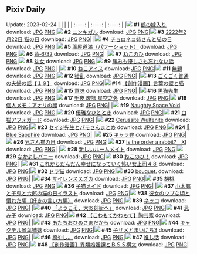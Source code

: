 ## Pixiv Daily
Update: 2023-02-24
|      |      |      |
| :----: | :----: | :----: |
|![](https://pixiv.microyu.workers.dev/c/240x480/img-master/img/2023/02/22/00/00/47/105592451_p0_master1200.jpg) **#1** [鶴の嫁入り](https://www.pixiv.net/artworks/105592451) download: [JPG](https://pixiv.microyu.workers.dev/img-original/img/2023/02/22/00/00/47/105592451_p0.jpg) [PNG](https://pixiv.microyu.workers.dev/img-original/img/2023/02/22/00/00/47/105592451_p0.png)|![](https://pixiv.microyu.workers.dev/c/240x480/img-master/img/2023/02/23/00/00/39/105622162_p0_master1200.jpg) **#2** [ニンキガル](https://www.pixiv.net/artworks/105622162) download: [JPG](https://pixiv.microyu.workers.dev/img-original/img/2023/02/23/00/00/39/105622162_p0.jpg) [PNG](https://pixiv.microyu.workers.dev/img-original/img/2023/02/23/00/00/39/105622162_p0.png)|![](https://pixiv.microyu.workers.dev/c/240x480/img-master/img/2023/02/22/22/22/58/105618101_p0_master1200.jpg) **#3** [2222年2月22日 猫の日](https://www.pixiv.net/artworks/105618101) download: [JPG](https://pixiv.microyu.workers.dev/img-original/img/2023/02/22/22/22/58/105618101_p0.jpg) [PNG](https://pixiv.microyu.workers.dev/img-original/img/2023/02/22/22/22/58/105618101_p0.png)|
|![](https://pixiv.microyu.workers.dev/c/240x480/img-master/img/2023/02/22/22/48/16/105619167_p0_master1200.jpg) **#4** [チョロネコ姉さんと猫の日](https://www.pixiv.net/artworks/105619167) download: [JPG](https://pixiv.microyu.workers.dev/img-original/img/2023/02/22/22/48/16/105619167_p0.jpg) [PNG](https://pixiv.microyu.workers.dev/img-original/img/2023/02/22/22/48/16/105619167_p0.png)|![](https://pixiv.microyu.workers.dev/c/240x480/img-master/img/2023/02/22/00/01/16/105592537_p0_master1200.jpg) **#5** [蘆屋道満（パワーショット）](https://www.pixiv.net/artworks/105592537) download: [JPG](https://pixiv.microyu.workers.dev/img-original/img/2023/02/22/00/01/16/105592537_p0.jpg) [PNG](https://pixiv.microyu.workers.dev/img-original/img/2023/02/22/00/01/16/105592537_p0.png)|![](https://pixiv.microyu.workers.dev/c/240x480/img-master/img/2023/02/22/00/06/10/105592849_p0_master1200.jpg) **#6** [背‐6/32](https://www.pixiv.net/artworks/105592849) download: [JPG](https://pixiv.microyu.workers.dev/img-original/img/2023/02/22/00/06/10/105592849_p0.jpg) [PNG](https://pixiv.microyu.workers.dev/img-original/img/2023/02/22/00/06/10/105592849_p0.png)|
|![](https://pixiv.microyu.workers.dev/c/240x480/img-master/img/2023/02/22/16/05/25/105607563_p0_master1200.jpg) **#7** [ねこのひ](https://www.pixiv.net/artworks/105607563) download: [JPG](https://pixiv.microyu.workers.dev/img-original/img/2023/02/22/16/05/25/105607563_p0.jpg) [PNG](https://pixiv.microyu.workers.dev/img-original/img/2023/02/22/16/05/25/105607563_p0.png)|![](https://pixiv.microyu.workers.dev/c/240x480/img-master/img/2023/02/23/17/59/36/105640807_p0_master1200.jpg) **#8** [幼女](https://www.pixiv.net/artworks/105640807) download: [JPG](https://pixiv.microyu.workers.dev/img-original/img/2023/02/23/17/59/36/105640807_p0.jpg) [PNG](https://pixiv.microyu.workers.dev/img-original/img/2023/02/23/17/59/36/105640807_p0.png)|![](https://pixiv.microyu.workers.dev/c/240x480/img-master/img/2023/02/22/07/00/06/105599538_p0_master1200.jpg) **#9** [痛みも優しさも忘れない話](https://www.pixiv.net/artworks/105599538) download: [JPG](https://pixiv.microyu.workers.dev/img-original/img/2023/02/22/07/00/06/105599538_p0.jpg) [PNG](https://pixiv.microyu.workers.dev/img-original/img/2023/02/22/07/00/06/105599538_p0.png)|
|![](https://pixiv.microyu.workers.dev/c/240x480/img-master/img/2023/02/22/20/30/05/105614152_p0_master1200.jpg) **#10** [ねこアイス](https://www.pixiv.net/artworks/105614152) download: [JPG](https://pixiv.microyu.workers.dev/img-original/img/2023/02/22/20/30/05/105614152_p0.jpg) [PNG](https://pixiv.microyu.workers.dev/img-original/img/2023/02/22/20/30/05/105614152_p0.png)|![](https://pixiv.microyu.workers.dev/c/240x480/img-master/img/2023/02/22/13/49/38/105605229_p0_master1200.jpg) **#11** [無題](https://www.pixiv.net/artworks/105605229) download: [JPG](https://pixiv.microyu.workers.dev/img-original/img/2023/02/22/13/49/38/105605229_p0.jpg) [PNG](https://pixiv.microyu.workers.dev/img-original/img/2023/02/22/13/49/38/105605229_p0.png)|![](https://pixiv.microyu.workers.dev/c/240x480/img-master/img/2023/02/22/16/52/23/105608432_p0_master1200.jpg) **#12** [错乱](https://www.pixiv.net/artworks/105608432) download: [JPG](https://pixiv.microyu.workers.dev/img-original/img/2023/02/22/16/52/23/105608432_p0.jpg) [PNG](https://pixiv.microyu.workers.dev/img-original/img/2023/02/22/16/52/23/105608432_p0.png)|
|![](https://pixiv.microyu.workers.dev/c/240x480/img-master/img/2023/02/22/19/49/22/105612901_p0_master1200.jpg) **#13** [ごくごく普通の夫婦の話【１９】](https://www.pixiv.net/artworks/105612901) download: [JPG](https://pixiv.microyu.workers.dev/img-original/img/2023/02/22/19/49/22/105612901_p0.jpg) [PNG](https://pixiv.microyu.workers.dev/img-original/img/2023/02/22/19/49/22/105612901_p0.png)|![](https://pixiv.microyu.workers.dev/c/240x480/img-master/img/2023/02/22/21/04/22/105615255_p0_master1200.jpg) **#14** [【創作漫画】言葉の壁と猫](https://www.pixiv.net/artworks/105615255) download: [JPG](https://pixiv.microyu.workers.dev/img-original/img/2023/02/22/21/04/22/105615255_p0.jpg) [PNG](https://pixiv.microyu.workers.dev/img-original/img/2023/02/22/21/04/22/105615255_p0.png)|![](https://pixiv.microyu.workers.dev/c/240x480/img-master/img/2023/02/23/04/56/53/105628015_p0_master1200.jpg) **#15** [意味](https://www.pixiv.net/artworks/105628015) download: [JPG](https://pixiv.microyu.workers.dev/img-original/img/2023/02/23/04/56/53/105628015_p0.jpg) [PNG](https://pixiv.microyu.workers.dev/img-original/img/2023/02/23/04/56/53/105628015_p0.png)|
|![](https://pixiv.microyu.workers.dev/c/240x480/img-master/img/2023/02/23/00/00/44/105622179_p0_master1200.jpg) **#16** [黒猫先生](https://www.pixiv.net/artworks/105622179) download: [JPG](https://pixiv.microyu.workers.dev/img-original/img/2023/02/23/00/00/44/105622179_p0.jpg) [PNG](https://pixiv.microyu.workers.dev/img-original/img/2023/02/23/00/00/44/105622179_p0.png)|![](https://pixiv.microyu.workers.dev/c/240x480/img-master/img/2023/02/22/00/02/51/105592685_p0_master1200.jpg) **#17** [千夜 废墟 星空之外](https://www.pixiv.net/artworks/105592685) download: [JPG](https://pixiv.microyu.workers.dev/img-original/img/2023/02/22/00/02/51/105592685_p0.jpg) [PNG](https://pixiv.microyu.workers.dev/img-original/img/2023/02/22/00/02/51/105592685_p0.png)|![](https://pixiv.microyu.workers.dev/c/240x480/img-master/img/2023/02/23/07/00/05/105629141_p0_master1200.jpg) **#18** [個人メモ：アオリの顔](https://www.pixiv.net/artworks/105629141) download: [JPG](https://pixiv.microyu.workers.dev/img-original/img/2023/02/23/07/00/05/105629141_p0.jpg) [PNG](https://pixiv.microyu.workers.dev/img-original/img/2023/02/23/07/00/05/105629141_p0.png)|
|![](https://pixiv.microyu.workers.dev/c/240x480/img-master/img/2023/02/23/01/56/10/105625675_p0_master1200.jpg) **#19** [Naughty Space Void](https://www.pixiv.net/artworks/105625675) download: [JPG](https://pixiv.microyu.workers.dev/img-original/img/2023/02/23/01/56/10/105625675_p0.jpg) [PNG](https://pixiv.microyu.workers.dev/img-original/img/2023/02/23/01/56/10/105625675_p0.png)|![](https://pixiv.microyu.workers.dev/c/240x480/img-master/img/2023/02/22/00/00/08/105592307_p0_master1200.jpg) **#20** [優雅なひととき](https://www.pixiv.net/artworks/105592307) download: [JPG](https://pixiv.microyu.workers.dev/img-original/img/2023/02/22/00/00/08/105592307_p0.jpg) [PNG](https://pixiv.microyu.workers.dev/img-original/img/2023/02/22/00/00/08/105592307_p0.png)|![](https://pixiv.microyu.workers.dev/c/240x480/img-master/img/2023/02/23/20/30/02/105645171_p0_master1200.jpg) **#21** [白猫アフォガード](https://www.pixiv.net/artworks/105645171) download: [JPG](https://pixiv.microyu.workers.dev/img-original/img/2023/02/23/20/30/02/105645171_p0.jpg) [PNG](https://pixiv.microyu.workers.dev/img-original/img/2023/02/23/20/30/02/105645171_p0.png)|
|![](https://pixiv.microyu.workers.dev/c/240x480/img-master/img/2023/02/22/00/00/57/105592489_p0_master1200.jpg) **#22** [Cerussite Wulfenite](https://www.pixiv.net/artworks/105592489) download: [JPG](https://pixiv.microyu.workers.dev/img-original/img/2023/02/22/00/00/57/105592489_p0.jpg) [PNG](https://pixiv.microyu.workers.dev/img-original/img/2023/02/22/00/00/57/105592489_p0.png)|![](https://pixiv.microyu.workers.dev/c/240x480/img-master/img/2023/02/22/19/46/13/105612818_p0_master1200.jpg) **#23** [セイジ先生とパモさんまとめ](https://www.pixiv.net/artworks/105612818) download: [JPG](https://pixiv.microyu.workers.dev/img-original/img/2023/02/22/19/46/13/105612818_p0.jpg) [PNG](https://pixiv.microyu.workers.dev/img-original/img/2023/02/22/19/46/13/105612818_p0.png)|![](https://pixiv.microyu.workers.dev/c/240x480/img-master/img/2023/02/23/15/17/18/105637192_p0_master1200.jpg) **#24** [🦋Blue Sapphire](https://www.pixiv.net/artworks/105637192) download: [JPG](https://pixiv.microyu.workers.dev/img-original/img/2023/02/23/15/17/18/105637192_p0.jpg) [PNG](https://pixiv.microyu.workers.dev/img-original/img/2023/02/23/15/17/18/105637192_p0.png)|
|![](https://pixiv.microyu.workers.dev/c/240x480/img-master/img/2023/02/22/16/02/46/105607504_p0_master1200.jpg) **#25** [キャラ弁](https://www.pixiv.net/artworks/105607504) download: [JPG](https://pixiv.microyu.workers.dev/img-original/img/2023/02/22/16/02/46/105607504_p0.jpg) [PNG](https://pixiv.microyu.workers.dev/img-original/img/2023/02/22/16/02/46/105607504_p0.png)|![](https://pixiv.microyu.workers.dev/c/240x480/img-master/img/2023/02/22/18/58/57/105611452_p0_master1200.jpg) **#26** [兄さん猫の日](https://www.pixiv.net/artworks/105611452) download: [JPG](https://pixiv.microyu.workers.dev/img-original/img/2023/02/22/18/58/57/105611452_p0.jpg) [PNG](https://pixiv.microyu.workers.dev/img-original/img/2023/02/22/18/58/57/105611452_p0.png)|![](https://pixiv.microyu.workers.dev/c/240x480/img-master/img/2023/02/22/21/05/31/105615307_p0_master1200.jpg) **#27** [Is the order a rabbit?　Ⅺ](https://www.pixiv.net/artworks/105615307) download: [JPG](https://pixiv.microyu.workers.dev/img-original/img/2023/02/22/21/05/31/105615307_p0.jpg) [PNG](https://pixiv.microyu.workers.dev/img-original/img/2023/02/22/21/05/31/105615307_p0.png)|
|![](https://pixiv.microyu.workers.dev/c/240x480/img-master/img/2023/02/22/19/28/47/105612347_p0_master1200.jpg) **#28** [新しいルームメイト](https://www.pixiv.net/artworks/105612347) download: [JPG](https://pixiv.microyu.workers.dev/img-original/img/2023/02/22/19/28/47/105612347_p0.jpg) [PNG](https://pixiv.microyu.workers.dev/img-original/img/2023/02/22/19/28/47/105612347_p0.png)|![](https://pixiv.microyu.workers.dev/c/240x480/img-master/img/2023/02/22/19/38/23/105612606_p0_master1200.jpg) **#29** [なかよしバニー](https://www.pixiv.net/artworks/105612606) download: [JPG](https://pixiv.microyu.workers.dev/img-original/img/2023/02/22/19/38/23/105612606_p0.jpg) [PNG](https://pixiv.microyu.workers.dev/img-original/img/2023/02/22/19/38/23/105612606_p0.png)|![](https://pixiv.microyu.workers.dev/c/240x480/img-master/img/2023/02/22/00/44/00/105594243_p0_master1200.jpg) **#30** [ねこのひ！](https://www.pixiv.net/artworks/105594243) download: [JPG](https://pixiv.microyu.workers.dev/img-original/img/2023/02/22/00/44/00/105594243_p0.jpg) [PNG](https://pixiv.microyu.workers.dev/img-original/img/2023/02/22/00/44/00/105594243_p0.png)|
|![](https://pixiv.microyu.workers.dev/c/240x480/img-master/img/2023/02/22/17/06/12/105608763_p0_master1200.jpg) **#31** [これからだんだん幸せになっていく怖い女上司４８](https://www.pixiv.net/artworks/105608763) download: [JPG](https://pixiv.microyu.workers.dev/img-original/img/2023/02/22/17/06/12/105608763_p0.jpg) [PNG](https://pixiv.microyu.workers.dev/img-original/img/2023/02/22/17/06/12/105608763_p0.png)|![](https://pixiv.microyu.workers.dev/c/240x480/img-master/img/2023/02/22/23/35/18/105621005_p0_master1200.jpg) **#32** [ドラ猫](https://www.pixiv.net/artworks/105621005) download: [JPG](https://pixiv.microyu.workers.dev/img-original/img/2023/02/22/23/35/18/105621005_p0.jpg) [PNG](https://pixiv.microyu.workers.dev/img-original/img/2023/02/22/23/35/18/105621005_p0.png)|![](https://pixiv.microyu.workers.dev/c/240x480/img-master/img/2023/02/22/13/11/00/105604651_p0_master1200.jpg) **#33** [bouquet.](https://www.pixiv.net/artworks/105604651) download: [JPG](https://pixiv.microyu.workers.dev/img-original/img/2023/02/22/13/11/00/105604651_p0.jpg) [PNG](https://pixiv.microyu.workers.dev/img-original/img/2023/02/22/13/11/00/105604651_p0.png)|
|![](https://pixiv.microyu.workers.dev/c/240x480/img-master/img/2023/02/22/00/19/46/105593423_p0_master1200.jpg) **#34** [サイレンススズカ](https://www.pixiv.net/artworks/105593423) download: [JPG](https://pixiv.microyu.workers.dev/img-original/img/2023/02/22/00/19/46/105593423_p0.jpg) [PNG](https://pixiv.microyu.workers.dev/img-original/img/2023/02/22/00/19/46/105593423_p0.png)|![](https://pixiv.microyu.workers.dev/c/240x480/img-master/img/2023/02/22/00/01/22/105592543_p0_master1200.jpg) **#35** [胡桃](https://www.pixiv.net/artworks/105592543) download: [JPG](https://pixiv.microyu.workers.dev/img-original/img/2023/02/22/00/01/22/105592543_p0.jpg) [PNG](https://pixiv.microyu.workers.dev/img-original/img/2023/02/22/00/01/22/105592543_p0.png)|![](https://pixiv.microyu.workers.dev/c/240x480/img-master/img/2023/02/22/00/00/57/105592488_p0_master1200.jpg) **#36** [子猫メイド](https://www.pixiv.net/artworks/105592488) download: [JPG](https://pixiv.microyu.workers.dev/img-original/img/2023/02/22/00/00/57/105592488_p0.jpg) [PNG](https://pixiv.microyu.workers.dev/img-original/img/2023/02/22/00/00/57/105592488_p0.png)|
|![](https://pixiv.microyu.workers.dev/c/240x480/img-master/img/2023/02/22/18/12/19/105610310_p0_master1200.jpg) **#37** [小太郎と子鬼と六郎の猫の日イラスト](https://www.pixiv.net/artworks/105610310) download: [JPG](https://pixiv.microyu.workers.dev/img-original/img/2023/02/22/18/12/19/105610310_p0.jpg) [PNG](https://pixiv.microyu.workers.dev/img-original/img/2023/02/22/18/12/19/105610310_p0.png)|![](https://pixiv.microyu.workers.dev/c/240x480/img-master/img/2023/02/22/17/00/06/105608605_p0_master1200.jpg) **#38** [彼女のウブな頃と慣れた頃（好きの言い方編）](https://www.pixiv.net/artworks/105608605) download: [JPG](https://pixiv.microyu.workers.dev/img-original/img/2023/02/22/17/00/06/105608605_p0.jpg) [PNG](https://pixiv.microyu.workers.dev/img-original/img/2023/02/22/17/00/06/105608605_p0.png)|![](https://pixiv.microyu.workers.dev/c/240x480/img-master/img/2023/02/22/23/59/25/105621976_p0_master1200.jpg) **#39** [ネッコ](https://www.pixiv.net/artworks/105621976) download: [JPG](https://pixiv.microyu.workers.dev/img-original/img/2023/02/22/23/59/25/105621976_p0.jpg) [PNG](https://pixiv.microyu.workers.dev/img-original/img/2023/02/22/23/59/25/105621976_p0.png)|
|![](https://pixiv.microyu.workers.dev/c/240x480/img-master/img/2023/02/22/00/00/22/105592371_p0_master1200.jpg) **#40** [「ようこそ、大炎刻街へ」](https://www.pixiv.net/artworks/105592371) download: [JPG](https://pixiv.microyu.workers.dev/img-original/img/2023/02/22/00/00/22/105592371_p0.jpg) [PNG](https://pixiv.microyu.workers.dev/img-original/img/2023/02/22/00/00/22/105592371_p0.png)|![](https://pixiv.microyu.workers.dev/c/240x480/img-master/img/2023/02/22/00/51/04/105594457_p0_master1200.jpg) **#41** [忌み子](https://www.pixiv.net/artworks/105594457) download: [JPG](https://pixiv.microyu.workers.dev/img-original/img/2023/02/22/00/51/04/105594457_p0.jpg) [PNG](https://pixiv.microyu.workers.dev/img-original/img/2023/02/22/00/51/04/105594457_p0.png)|![](https://pixiv.microyu.workers.dev/c/240x480/img-master/img/2023/02/23/00/01/47/105622305_p0_master1200.jpg) **#42** [【こわもてかわもて】陶芸家](https://www.pixiv.net/artworks/105622305) download: [JPG](https://pixiv.microyu.workers.dev/img-original/img/2023/02/23/00/01/47/105622305_p0.jpg) [PNG](https://pixiv.microyu.workers.dev/img-original/img/2023/02/23/00/01/47/105622305_p0.png)|
|![](https://pixiv.microyu.workers.dev/c/240x480/img-master/img/2023/02/23/14/12/21/105635932_p0_master1200.jpg) **#43** [あたちおひめさまだから](https://www.pixiv.net/artworks/105635932) download: [JPG](https://pixiv.microyu.workers.dev/img-original/img/2023/02/23/14/12/21/105635932_p0.jpg) [PNG](https://pixiv.microyu.workers.dev/img-original/img/2023/02/23/14/12/21/105635932_p0.png)|![](https://pixiv.microyu.workers.dev/c/240x480/img-master/img/2023/02/23/00/00/43/105622178_p0_master1200.jpg) **#44** [キャクテル琴葉姉妹](https://www.pixiv.net/artworks/105622178) download: [JPG](https://pixiv.microyu.workers.dev/img-original/img/2023/02/23/00/00/43/105622178_p0.jpg) [PNG](https://pixiv.microyu.workers.dev/img-original/img/2023/02/23/00/00/43/105622178_p0.png)|![](https://pixiv.microyu.workers.dev/c/240x480/img-master/img/2023/02/23/00/23/33/105623215_p0_master1200.jpg) **#45** [子ザメとまいにち3](https://www.pixiv.net/artworks/105623215) download: [JPG](https://pixiv.microyu.workers.dev/img-original/img/2023/02/23/00/23/33/105623215_p0.jpg) [PNG](https://pixiv.microyu.workers.dev/img-original/img/2023/02/23/00/23/33/105623215_p0.png)|
|![](https://pixiv.microyu.workers.dev/c/240x480/img-master/img/2023/02/23/19/48/33/105639067_p0_master1200.jpg) **#46** [癒やし。](https://www.pixiv.net/artworks/105639067) download: [JPG](https://pixiv.microyu.workers.dev/img-original/img/2023/02/23/19/48/33/105639067_p0.jpg) [PNG](https://pixiv.microyu.workers.dev/img-original/img/2023/02/23/19/48/33/105639067_p0.png)|![](https://pixiv.microyu.workers.dev/c/240x480/img-master/img/2023/02/23/14/09/50/105635885_p0_master1200.jpg) **#47** [推し活](https://www.pixiv.net/artworks/105635885) download: [JPG](https://pixiv.microyu.workers.dev/img-original/img/2023/02/23/14/09/50/105635885_p0.jpg) [PNG](https://pixiv.microyu.workers.dev/img-original/img/2023/02/23/14/09/50/105635885_p0.png)|![](https://pixiv.microyu.workers.dev/c/240x480/img-master/img/2023/02/23/20/34/39/105645342_p0_master1200.jpg) **#48** [【創作漫画】異類婚姻譚とＢＳＳ構文](https://www.pixiv.net/artworks/105645342) download: [JPG](https://pixiv.microyu.workers.dev/img-original/img/2023/02/23/20/34/39/105645342_p0.jpg) [PNG](https://pixiv.microyu.workers.dev/img-original/img/2023/02/23/20/34/39/105645342_p0.png)|

